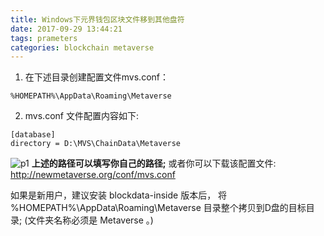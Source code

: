 ```yaml
---
title: Windows下元界钱包区块文件移到其他盘符
date: 2017-09-29 13:44:21
tags: prameters
categories: blockchain metaverse
---
```


1. 在下述目录创建配置文件mvs.conf：
```
%HOMEPATH%\AppData\Roaming\Metaverse
```

2. mvs.conf 文件配置内容如下:
```
[database]
directory = D:\MVS\ChainData\Metaverse
```
![p1](http://dlmvs1.oss-cn-hangzhou.aliyuncs.com/conf/20170929181838.jpg)
**上述的路径可以填写你自己的路径;**
或者你可以下载该配置文件:
<http://newmetaverse.org/conf/mvs.conf>

如果是新用户，建议安装 blockdata-inside 版本后，
将 %HOMEPATH%\AppData\Roaming\Metaverse 目录整个拷贝到D盘的目标目录;
(文件夹名称必须是 Metaverse 。)
